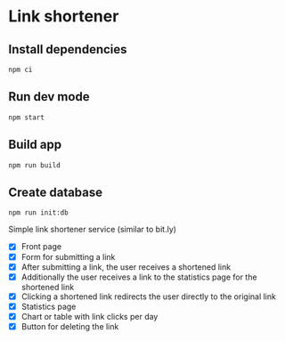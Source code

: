 # Link shortener

## Install dependencies
`npm ci`


## Run dev mode
`npm start`


## Build app
`npm run build`


## Create database
`npm run init:db`


Simple link shortener service (similar to bit.ly)

- [x] Front page
- [x] Form for submitting a link
- [x] After submitting a link, the user receives a shortened link
- [x] Additionally the user receives a link to the statistics page for the shortened link
- [x] Clicking a shortened link redirects the user directly to the original link
- [x] Statistics page
- [x] Chart or table with link clicks per day
- [x] Button for deleting the link
